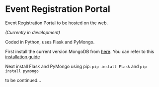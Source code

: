 # Event Registration Portal
Event Registration Portal to be hosted on the web.

*(Currently in development)*

Coded in Python, uses Flask and PyMongo.

First install the current version MongoDB from [here](https://www.mongodb.com/download-center/community). You can refer to this [installation guide](https://medium.com/@LondonAppBrewery/how-to-download-install-mongodb-on-windows-4ee4b3493514)

Next install Flask and PyMongo using pip:
`pip install Flask` and `pip install pymongo`

to be continued...